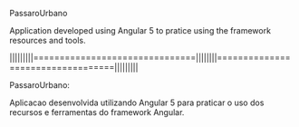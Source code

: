 PassaroUrbano

Application developed using Angular 5 to pratice using the framework resources and tools.

|||||||||===============================||||||||==================================|||||||||

PassaroUrbano:

Aplicacao desenvolvida utilizando Angular 5 para praticar o uso dos recursos e ferramentas do framework Angular.
